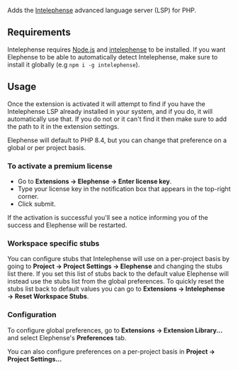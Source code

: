 Adds the [Intelephense](https://intelephense.com/) advanced language server (LSP) for PHP.

## Requirements

Intelephense requires [Node.js](https://nodejs.org) and [intelephense](https://www.npmjs.com/package/intelephense) to be installed. If you want Elephense to be able to automatically detect Intelephense, make sure to install it globally (e.g `npm i -g intelephense`).

## Usage

Once the extension is activated it will attempt to find if you have the Intelephense LSP already installed in your system, and if you do, it will automatically use that. If you do not or it can't find it then make sure to add the path to it in the extension settings.

Elephense will default to PHP 8.4, but you can change that preference on a global or per project basis.

### To activate a premium license

-   Go to **Extensions → Elephense → Enter license key**.
-   Type your license key in the notification box that appears in the top-right corner.
-   Click submit.

If the activation is successful you'll see a notice informing you of the success and Elephense will be restarted.

### Workspace specific stubs

You can configure stubs that Intelephense will use on a per-project basis by going to **Project → Project Settings → Elephense** and changing the stubs list there. If you set this list of stubs back to the default value Elephense will instead use the stubs list from the global preferences. To quickly reset the stubs list back to default values you can go to **Extensions → Intelephense → Reset Workspace Stubs**.

### Configuration

To configure global preferences, go to **Extensions → Extension Library...** and select Elephense's **Preferences** tab.

You can also configure preferences on a per-project basis in **Project → Project Settings...**
